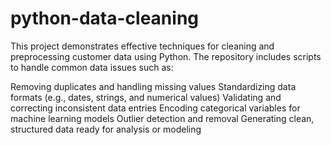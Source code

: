 # python-data-cleaning
This project demonstrates effective techniques for cleaning and preprocessing customer data using Python.
The repository includes scripts to handle common data issues such as:

Removing duplicates and handling missing values
Standardizing data formats (e.g., dates, strings, and numerical values)
Validating and correcting inconsistent data entries
Encoding categorical variables for machine learning models
Outlier detection and removal
Generating clean, structured data ready for analysis or modeling
